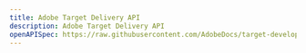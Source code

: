 ```yaml
---
title: Adobe Target Delivery API
description: Adobe Target Delivery API
openAPISpec: https://raw.githubusercontent.com/AdobeDocs/target-developers/main/src/swagger_delivery-api.json 
--- 
```


[//]: # (https://developers.adobetarget.com/2f4a900c-143b-48cd-bfab-14a866f1b460)
